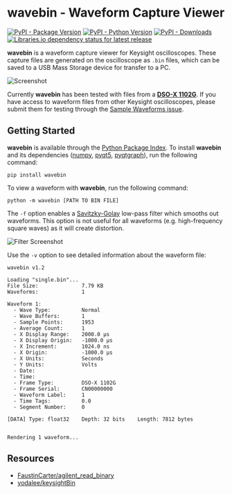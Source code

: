 # wavebin - Waveform Capture Viewer

[![PyPI - Package Version](https://img.shields.io/pypi/v/wavebin)](https://pypi.org/project/wavebin/)
[![PyPI - Python Version](https://img.shields.io/pypi/pyversions/wavebin)](https://pypi.org/project/wavebin/)
[![PyPI - Downloads](https://img.shields.io/pypi/dw/wavebin)](https://pypi.org/project/wavebin/)
[![Libraries.io dependency status for latest release](https://img.shields.io/librariesio/release/pypi/wavebin)](https://libraries.io/pypi/wavebin)

**wavebin** is a waveform capture viewer for Keysight oscilloscopes. These capture files are generated on the oscilloscope as ``.bin`` files, which can be saved to a USB Mass Storage device for transfer to a PC.

![Screenshot](https://github.com/sam210723/wavebin/raw/master/screenshot.png)

Currently **wavebin** has been tested with files from a [**DSO-X 1102G**](https://www.keysight.com/en/pdx-2766207-pn-DSOX1102G/oscilloscope-70-100-mhz-2-analog-channels). If you have access to waveform files from other Keysight oscilloscopes, please submit them for testing through the [Sample Waveforms issue](https://github.com/sam210723/wavebin/issues/1).

## Getting Started

**wavebin** is available through the [Python Package Index](https://pypi.org/project/wavebin/). To install **wavebin** and its dependencies ([numpy](https://numpy.org/), [pyqt5](https://pypi.org/project/PyQt5/), [pyqtgraph](http://www.pyqtgraph.org/)), run the following command:

```
pip install wavebin
```

To view a waveform with **wavebin**, run the following command:

```
python -m wavebin [PATH TO BIN FILE]
```

The ``-f`` option enables a [Savitzky-Golay](https://web.archive.org/web/20150710002613/http://wiki.scipy.org:80/Cookbook/SavitzkyGolay) low-pass filter which smooths out waveforms. This option is not useful for all waveforms (e.g. high-frequency square waves) as it will create distortion.

![Filter Screenshot](https://github.com/sam210723/wavebin/raw/master/filter.png)

Use the ``-v`` option to see detailed information about the waveform file:

```
wavebin v1.2

Loading "single.bin"...
File Size:              7.79 KB
Waveforms:              1

Waveform 1:
  - Wave Type:          Normal
  - Wave Buffers:       1
  - Sample Points:      1953
  - Average Count:      1
  - X Display Range:    2000.0 μs
  - X Display Origin:   -1000.0 μs
  - X Increment:        1024.0 ns
  - X Origin:           -1000.0 μs
  - X Units:            Seconds
  - Y Units:            Volts
  - Date:
  - Time:
  - Frame Type:         DSO-X 1102G
  - Frame Serial:       CN00000000
  - Waveform Label:     1
  - Time Tags:          0.0
  - Segment Number:     0

[DATA] Type: float32    Depth: 32 bits    Length: 7812 bytes


Rendering 1 waveform...
```

## Resources

- [FaustinCarter/agilent_read_binary](https://github.com/FaustinCarter/agilent_read_binary)
- [yodalee/keysightBin](https://github.com/yodalee/keysightBin/)

